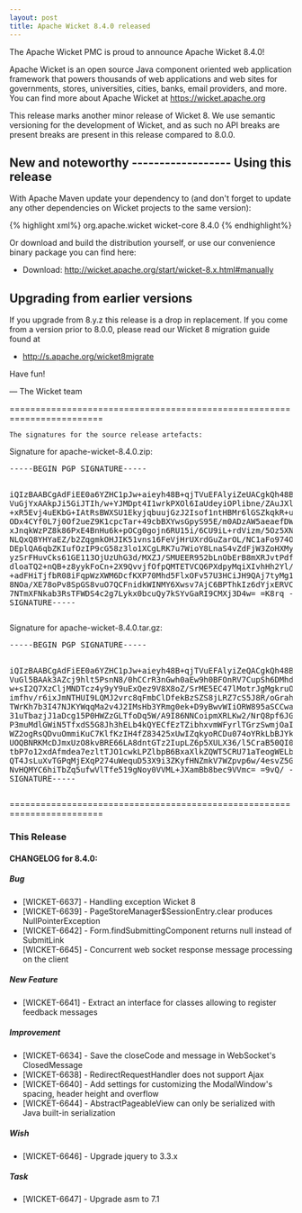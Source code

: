 ```yaml
---
layout: post
title: Apache Wicket 8.4.0 released
---
```

The Apache Wicket PMC is proud to announce Apache Wicket 8.4.0!

Apache Wicket is an open source Java component oriented web application
framework that powers thousands of web applications and web sites for
governments, stores, universities, cities, banks, email providers, and
more. You can find more about Apache Wicket at https://wicket.apache.org

This release marks another minor release of Wicket 8. We
use semantic versioning for the development of Wicket, and as such no
API breaks are present breaks are present in this release compared to
8.0.0.

<OPTIONAL> New and noteworthy
<OPTIONAL> ------------------
<OPTIONAL>
Using this release
------------------

With Apache Maven update your dependency to (and don't forget to
update any other dependencies on Wicket projects to the same version):

{% highlight xml%}
<dependency>
    <groupId>org.apache.wicket</groupId>
    <artifactId>wicket-core</artifactId>
    <version>8.4.0</version>
</dependency>
{% endhighlight%}

Or download and build the distribution yourself, or use our
convenience binary package you can find here:

 * Download: http://wicket.apache.org/start/wicket-8.x.html#manually

<!--more-->

Upgrading from earlier versions
-------------------------------

If you upgrade from 8.y.z this release is a drop in replacement. If
you come from a version prior to 8.0.0, please read our Wicket 8
migration guide found at

 * http://s.apache.org/wicket8migrate

Have fun!

— The Wicket team


========================================================================

    The signatures for the source release artefacts:

    
Signature for apache-wicket-8.4.0.zip:

<div class='highlight'><pre>
-----BEGIN PGP SIGNATURE-----

iQIzBAABCgAdFiEE0a6YZHC1pJw+aieyh48B+qjTVuEFAlyiZeUACgkQh48B+qjT
VuGjYxAAkpJi5GiJTIh/w+YJMDpt4I1wrkPXOl6IaUdeyiOPlibne/ZAuJXl0llu
+xR5Evj4uEKbG+IAtRsBWXSU1EkyjqbuujGzJ2Isof1ntHBMr6lGSZkqkR+ua3cY
ODx4CYf0L7j0Of2ueZ9K1cpcTar+49cbBXYwsGpyS95E/m0ADzAW5aeaefDW0XOd
xJnqkWzPZ8k86PxE4BnHu6k+pOCg0gojn6RU15i/6CU9iL+rdVizm/5Oz5XNSGUx
NLQxQ8YHYaEZ/b2ZqgmkOHJIK51vns16FeVjHrUXrdGuZarOL/NC1aFo974OprxI
DEplQA6qbZKIufOzIP9cG58z3lo1XCgLRK7u7WioY8LnaS4vZdFjW3ZoHXMy8VEW
yzSrFHuvCks61GE113OjUzUhG3d/MXZJ/SMUEER952bLnObErB8mXRJvtPdf0wAJ
dloaTQ2+nQB+z8yykFoCn+2X9QvvjfOfpQMTETVCQ6PXdpyMqiXIvhHh2Yl/PhPQ
+adFHiTjfbR08iFqpWzXWM6DcfKXP70Mhd5FlxOFv57U3HCiJH9QAj7tyMg1EkmL
8NOa/XE78oPv8SpGS8vuO7QCFnidkWINMY6Xwsv7AjC6BPThkIz6dYjxERVCYWHH
7NTmXFNkab3RsTFWDS4c2g7Lykx0bcuQy7kSYvGaRI9CMXj3D4w=
=K8rq
-----END PGP SIGNATURE-----
</pre></div>

    
Signature for apache-wicket-8.4.0.tar.gz:

<div class='highlight'><pre>
-----BEGIN PGP SIGNATURE-----

iQIzBAABCgAdFiEE0a6YZHC1pJw+aieyh48B+qjTVuEFAlyiZeQACgkQh48B+qjT
VuGl5BAAk3AZcj9hlt5PsnN8/0hCCrR3nGwh0aEw9h0BFOnRV7CupSh6DMhd9/OW
w+sI2Q7XzCljMNDTcz4y9yY9uExQez9V8X8oZ/SrME5EC47lMotrJgMgkruORcM4
imfhv/r6ixJmNTHUI9LQMJ2vrc8qFmbClDfekBzSZS8jLRZ7cS5J8R/oGrahG2Xb
TWrKh7b3I47NJKYWqqMa2v4J2IMsHb3YRmg0ek+D9yBwvWIiORW895aSCCwahcJY
31uTbazjJ1aDcg15P0HWZzGLTfoDq5W/A9I86NNCoipmXRLKw2/NrQ8pf6JGFAHP
P3muMdlGWiN5TfxdS5G8Jh3hELb4kQYECfEzTZibhxvmWFyrlTGrzSwmjOaIbao4
WZ2ogRsQDvuOmmiKuC7KlfKzIH4fZ83425xUwIZqkyoRCDu074oYRkLbBJYk0TR6
UOQBNRKMcDJmxUzO8kvBRE66LA8dntGTz2IupLZ6p5XULX36/l5CraB50QI0t869
tbP7o12xdAfmdea7ezltTJO1cwkLPZlbpB6BxaXlkZQWT5CRU71aTeogWELbepgX
QT4JsLuXvTGPqMjEXqP274uWequD53X9i3ZKyfHNZmkV7WZpvp6w/4esvZ5GRU7W
NvHQMYC6hiTbZq5ufwVlTfe519gNoy0VVML+JXamBb8bec9VVmc=
=9vQ/
-----END PGP SIGNATURE-----
</pre></div>

    
========================================================================

### This Release

#### CHANGELOG for 8.4.0:
    
##### Bug

 * [WICKET-6637] - Handling exception Wicket 8
 * [WICKET-6639] - PageStoreManager$SessionEntry.clear produces NullPointerException
 * [WICKET-6642] - Form.findSubmittingComponent returns null instead of SubmitLink
 * [WICKET-6645] - Concurrent web socket response message processing on the client

##### New Feature

 * [WICKET-6641] - Extract an interface for classes allowing to register feedback messages

##### Improvement

 * [WICKET-6634] - Save the closeCode and message in WebSocket's ClosedMessage
 * [WICKET-6638] - RedirectRequestHandler does not support Ajax
 * [WICKET-6640] - Add settings for customizing the ModalWindow's spacing, header height and overflow
 * [WICKET-6644] - AbstractPageableView can only be serialized with Java built-in serialization

##### Wish

 * [WICKET-6646] - Upgrade jquery to 3.3.x

##### Task

 * [WICKET-6647] - Upgrade asm to 7.1

